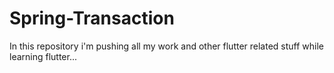 # Spring-Transaction
In this repository i'm pushing all my work and other flutter related stuff while learning flutter...
